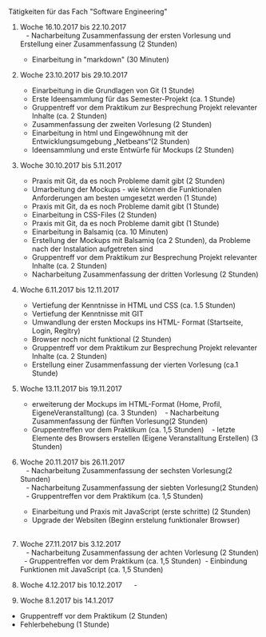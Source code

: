 Tätigkeiten für das Fach "Software Engineering"

1) Woche 16.10.2017 bis 22.10.2017  
    - Nacharbeitung Zusammenfassung der ersten Vorlesung und Erstellung einer Zusammenfassung (2 Stunden)
    - Einarbeitung in "markdown" (30 Minuten)
    
    
2) Woche 23.10.2017 bis 29.10.2017  
    - Einarbeitung in die Grundlagen von Git (1 Stunde)
    - Erste Ideensammlung für das Semester-Projekt (ca. 1 Stunde)
    - Gruppentreff vor dem Praktikum zur Besprechung Projekt relevanter Inhalte (ca. 2 Stunden) 
    - Zusammenfassung der zweiten Vorlesung (2 Stunden)
    - Einarbeitung in html und Eingewöhnung mit der Entwicklungsumgebung „Netbeans“(2 Stunden)
    - Ideensammlung und erste Entwürfe für Mockups (2 Stunden)  
    
3) Woche 30.10.2017 bis 5.11.2017   
    - Praxis mit Git, da es noch Probleme damit gibt (2 Stunden)
    - Umarbeitung der Mockups - wie können die Funktionalen Anforderungen am besten umgesetzt werden (1 Stunde) 
    - Praxis mit Git, da es noch Probleme damit gibt (1 Stunde)
    - Einarbeitung in CSS-Files (2 Stunden) 
    - Praxis mit Git, da es noch Probleme damit gibt (1 Stunde)
    - Einarbeitung in Balsamiq (ca. 10 Minuten)
    - Erstellung der Mockups mit Balsamiq (ca 2 Stunden), da Probleme nach der Instalation aufgetreten sind 
    - Gruppentreff vor dem Praktikum zur Besprechung Projekt relevanter Inhalte (ca. 2 Stunden)
    - Nacharbeitung Zusammenfassung der dritten Vorlesung (2 Stunden)  
      
4) Woche 6.11.2017 bis 12.11.2017  
    - Vertiefung der Kenntnisse in HTML und CSS (ca. 1.5 Stunden)
    - Vertiefung der Kenntnisse mit GIT
    - Umwandlung der ersten Mockups ins HTML- Format (Startseite, Login, Regitry)
    - Browser noch nicht funktional (2 Stunden)  
    - Gruppentreff vor dem Praktikum zur Besprechung Projekt relevanter Inhalte (ca. 2 Stunden)
    - Erstellung einer Zusammenfassung der vierten Vorlesung (ca.1 Stunde)
      

5) Woche 13.11.2017 bis 19.11.2017  
    - erweiterung der Mockups im HTML-Format (Home, Profil, EigeneVeranstalltung)
    (ca. 3 Stunden)
    - Nacharbeitung Zusammenfassung der fünften Vorlesung(2 Stunden)
    - Gruppentreffen vor dem Praktikum (ca. 1,5 Stunden)
    - letzte Elemente des Browsers erstellen (Eigene Veranstalltung Erstellen) (3 Stunden)
   
   
6) Woche 20.11.2017 bis 26.11.2017  
    - Nacharbeitung Zusammenfassung der sechsten Vorlesung(2 Stunden)  
    - Nacharbeitung Zusammenfassung der siebten Vorlesung(2 Stunden)  
    - Gruppentreffen vor dem Praktikum (ca. 1,5 Stunden)
    - Einarbeitung und Praxis mit JavaScript (erste schritte) (2 Stunden)  
    - Upgrade der Websiten (Beginn erstelung funktionaler Browser)  
   
   
7) Woche 27.11.2017 bis 3.12.2017  
    - Nacharbeitung Zusammenfassung der achten Vorlesung (2 Stunden)  
    - Gruppentreffen vor dem Praktikum (ca. 1,5 Stunden) 
    - Einbindung Funktionen mit JavaScript (ca. 1,5 Stunden)  
    
    
8) Woche 4.12.2017 bis 10.12.2017  
    - 
9) Woche 8.1.2017 bis 14.1.2017
- Gruppentreff vor dem Praktikum (2 Stunden)
- Fehlerbehebung (1 Stunde)

   









